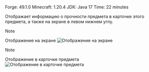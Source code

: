Forge: 49.1.0
Minecraft: 1.20.4
JDK: Java 17
Time: 22 minutes

Отображает информацию о прочности предмета в карточке этого предмета, а также на экране в левом нижнем углу.


> [!NOTE]
> Отображение на экране
![Отображение на экране](https://i.imgur.com/rvx6Mlv.png)

> [!NOTE]
> Отображение в карточке предмета
![Отображение в карточке предмета](https://imgur.com/pduhbzY.png)
